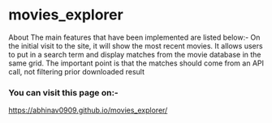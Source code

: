 # movies_explorer
About The main features that have been implemented are listed below:- On the initial visit to the site, it will show the most recent movies. It allows users to put in a search term and display matches from the movie database in the same grid. The important point is that the matches should come from an API call, not filtering prior downloaded result

### You can visit this page on:-
https://abhinav0909.github.io/movies_explorer/
